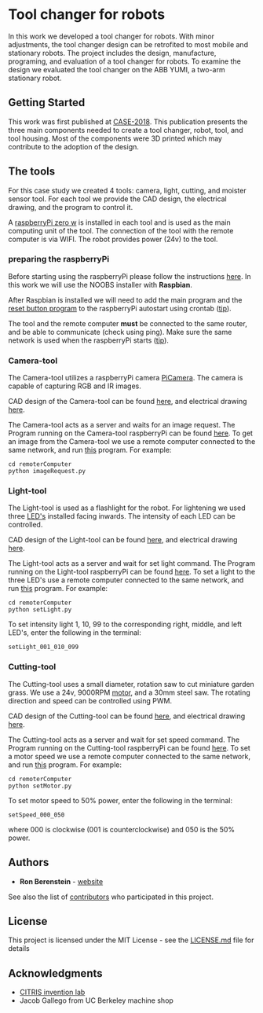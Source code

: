 # Tool changer for robots
In this work we developed a tool changer for robots. 
With minor adjustments, the tool changer design can be retrofited to most mobile and stationary robots.
The project includes the design, manufacture, programing, and evaluation of a tool changer for robots. 
To examine the design we evaluated the tool changer on the ABB YUMI, a two-arm stationary robot. 


## Getting Started
This work was first published at [CASE-2018](http://ronberenstein.com/papers/CASE2018-Ron-Tool-Changer-Final.pdf). 
This publication presents the three main components needed to create a tool changer, robot, tool, and tool housing.
Most of the components were 3D printed which may contribute to the adoption of the design.


## The tools
For this case study we created 4 tools: camera, light, cutting, and moister sensor tool. 
For each tool we provide the CAD design, the electrical drawing, and the program to control it.

A [raspberryPi zero w](https://www.raspberrypi.org/products/raspberry-pi-zero-w/) is installed in each tool and is used as the main computing unit of the tool. 
The connection of the tool with the remote computer is via WIFI. The robot provides power (24v) to the tool.

### preparing the raspberryPi
Before starting using the raspberryPi please follow the instructions [here](https://projects.raspberrypi.org/en/projects/raspberry-pi-setting-up). 
In this work we will use the NOOBS installer with **Raspbian**.

After Raspbian is installed we will need to add the main program and the [reset button program](https://github.com/BerkeleyAutomation/RobotToolChanger/blob/master/rebootUsingButton.py)
to the raspberryPi autostart using crontab ([tip](https://raspberrypi.stackexchange.com/questions/8734/execute-script-on-start-up)).

The tool and the remote computer **must** be connected to the same router, and be able to communicate (check using ping).
Make sure the same network is used when the raspberryPi starts ([tip](https://raspi.tv/2017/how-to-auto-connect-your-raspberry-pi-to-a-hidden-ssid-wifi-network)).

### Camera-tool
The Camera-tool utilizes a raspberryPi camera [PiCamera](http://a.co/cbe3Pey). 
The camera is capable of capturing RGB and IR images.

CAD design of the Camera-tool can be found [here](https://github.com/BerkeleyAutomation/RobotToolChanger/tree/supportingDocuments/CAD/Camera%20Tool),
and electrical drawing [here](https://github.com/BerkeleyAutomation/RobotToolChanger/tree/supportingDocuments/ElectricalDrawings).

The Camera-tool acts as a server and waits for an image request. The Program running on the Camera-tool raspberryPi can be found [here](https://github.com/BerkeleyAutomation/RobotToolChanger/blob/master/sendImageByRequest.py).
To get an image from the Camera-tool we use a remote computer connected to the same network, and run [this](https://github.com/BerkeleyAutomation/RobotToolChanger/blob/remoteComputer/imageRequest.py) program.
For example:
```
cd remoterComputer
python imageRequest.py
``` 

### Light-tool
The Light-tool is used as a flashlight for the robot. For lightening we used three [LED's](https://www.amazon.com/BRIGHTEST-Light-Bolt-Interior-Motorcycle/dp/B01ADHUXGU/ref=sr_ph_1?ie=UTF8&qid=1534665958&sr=sr-1&keywords=led+11mm)
installed facing inwards. The intensity of each LED can be controlled.

CAD design of the Light-tool can be found [here](https://github.com/BerkeleyAutomation/RobotToolChanger/tree/supportingDocuments/CAD/Light%20Tool),
and electrical drawing [here](https://github.com/BerkeleyAutomation/RobotToolChanger/tree/supportingDocuments/ElectricalDrawings).

The Light-tool acts as a server and wait for set light command. The Program running on the Light-tool raspberryPi can be found [here](https://github.com/BerkeleyAutomation/RobotToolChanger/blob/master/lightToolServer.py).
To set a light to the three LED's use a remote computer connected to the same network, and run [this](https://github.com/BerkeleyAutomation/RobotToolChanger/blob/remoteComputer/setLight.py) program.
For example:
```
cd remoterComputer
python setLight.py
``` 
To set intensity light 1, 10, 99 to the corresponding right, middle, and left LED's, enter the following in the terminal:
```
setLight_001_010_099
```

### Cutting-tool
The Cutting-tool uses a small diameter, rotation saw to cut miniature garden grass. We use a 24v, 9000RPM [motor](https://www.amazon.com/uxcell-9000RPM-Models-Remote-Control/dp/B0784W8HXF/ref=sr_1_12?ie=UTF8&qid=1534667758&sr=8-12&keywords=24v+motor+9000+rpm), 
and a 30mm steel saw. The rotating direction and speed can be controlled using PWM. 

CAD design of the Cutting-tool can be found [here](https://github.com/BerkeleyAutomation/RobotToolChanger/tree/supportingDocuments/CAD/Cutting%20Tool),
and electrical drawing [here](https://github.com/BerkeleyAutomation/RobotToolChanger/tree/supportingDocuments/ElectricalDrawings).

The Cutting-tool acts as a server and wait for set speed command. The Program running on the Cutting-tool raspberryPi can be found [here](https://github.com/BerkeleyAutomation/RobotToolChanger/blob/master/cuttingToolServer.py).
To set a motor speed we use a remote computer connected to the same network, and run [this](https://github.com/BerkeleyAutomation/RobotToolChanger/blob/remoteComputer/setMotor.py) program.
For example:
```
cd remoterComputer
python setMotor.py
``` 
To set motor speed to 50% power, enter the following in the terminal:
```
setSpeed_000_050
```
where 000 is clockwise (001 is counterclockwise) and 050 is the 50% power.

## Authors

* **Ron Berenstein** - [website](http://ronberenstein.com/index.html)

See also the list of [contributors](https://github.com/BerkeleyAutomation/RobotToolChanger/graphs/contributors) who participated in this project.

## License

This project is licensed under the MIT License - see the [LICENSE.md](LICENSE.md) file for details

## Acknowledgments

* [CITRIS invention lab](https://invent.citris-uc.org/)
* Jacob Gallego from UC Berkeley machine shop
